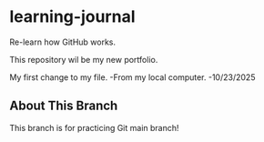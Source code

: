 # learning-journal
Re-learn how GitHub works.

This repository wil be my new portfolio.

My first change to my file. -From my local computer. -10/23/2025

## About This Branch
This branch is for practicing Git main branch!

